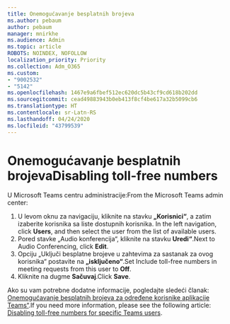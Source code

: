 ```yaml
---
title: Onemogućavanje besplatnih brojeva
ms.author: pebaum
author: pebaum
manager: mnirkhe
ms.audience: Admin
ms.topic: article
ROBOTS: NOINDEX, NOFOLLOW
localization_priority: Priority
ms.collection: Adm_O365
ms.custom:
- "9002532"
- "5142"
ms.openlocfilehash: 1467e9a6fbef512ec620dc5b43cf9cd618b202dd
ms.sourcegitcommit: cead49883943b0eb413f8cf4be617a32b5099cb6
ms.translationtype: HT
ms.contentlocale: sr-Latn-RS
ms.lasthandoff: 04/24/2020
ms.locfileid: "43799539"
---
```

# <a name="disabling-toll-free-numbers"></a><span data-ttu-id="71058-102">Onemogućavanje besplatnih brojeva</span><span class="sxs-lookup"><span data-stu-id="71058-102">Disabling toll-free numbers</span></span>

<span data-ttu-id="71058-103">U Microsoft Teams centru administracije:</span><span class="sxs-lookup"><span data-stu-id="71058-103">From the Microsoft Teams admin center:</span></span>

1. <span data-ttu-id="71058-104">U levom oknu za navigaciju, kliknite na stavku **„Korisnici“**, a zatim izaberite korisnika sa liste dostupnih korisnika. </span><span class="sxs-lookup"><span data-stu-id="71058-104">In the left navigation, click **Users**, and then select the user from the list of available users.</span></span>
2. <span data-ttu-id="71058-105">Pored stavke „Audio konferencija“, kliknite na stavku **Uredi“**.</span><span class="sxs-lookup"><span data-stu-id="71058-105">Next to Audio Conferencing, click **Edit**.</span></span>
3. <span data-ttu-id="71058-106">Opciju „Uključi besplatne brojeve u zahtevima za sastanak za ovog korisnika“ postavite na **„isključeno“**.</span><span class="sxs-lookup"><span data-stu-id="71058-106">Set Include toll-free numbers in meeting requests from this user to **Off**.</span></span>
4. <span data-ttu-id="71058-107">Kliknite na dugme **Sačuvaj**.</span><span class="sxs-lookup"><span data-stu-id="71058-107">Click **Save**.</span></span>

<span data-ttu-id="71058-108">Ako su vam potrebne dodatne informacije, pogledajte sledeći članak: [Onemogućavanje besplatnih brojeva za određene korisnike aplikacije Teams“](https://docs.microsoft.com/microsoftteams/disabling-toll-free-numbers-for-specific-teams-users).</span><span class="sxs-lookup"><span data-stu-id="71058-108">If you need more information, please see the following article: [Disabling toll-free numbers for specific Teams users](https://docs.microsoft.com/microsoftteams/disabling-toll-free-numbers-for-specific-teams-users).</span></span>
